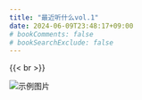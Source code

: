 ```yaml
---
title: "最近听什么vol.1"
date: 2024-06-09T23:48:17+09:00
# bookComments: false
# bookSearchExclude: false
---
```



{{< br >}}


![示例图片](/images/music_vol1.png)

